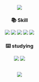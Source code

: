 <div align="center">
<!-- header -->
<img src="https://capsule-render.vercel.app/api?type=waving&color=0:58ACFA,100:2EFEF7&height=180&fontAlignY=36&section=header&text=Taek_2222%20Github%20🗂️&fontSize=35&fontColor=FAFAFA" />
  <h3> 📚 Skill </h3>
  <img src="https://img.shields.io/badge/C-A8B9CC?style=flat&logo=C&logoColor=white"/>
  <img src="https://img.shields.io/badge/C++-00599C?style=flat-square&logo=cplusplus&logoColor=white"/>
  <img src="https://img.shields.io/badge/HTML5-E34F26?style=flat&logo=HTML5&logoColor=white"/>
  <img src="https://img.shields.io/badge/CSS3-1572B6?style=flat&logo=CSS3&logoColor=white"/>
  <img src="https://img.shields.io/badge/Python-3776AB?style=flat&logo=Python&logoColor=white"/>
  
  <h3> ⌨️ studying </h3>
    <img src="https://img.shields.io/badge/Java-007396?style=flat-square&logo=java&logoColor=white"/>
    <img src="https://img.shields.io/badge/Spring-6DB33F?style=flat-square&logo=Spring&logoColor=white"/>
</div>
<div align="center">
  <br>
  <br>
  <img src="https://github-readme-stats.vercel.app/api/top-langs/?username=taek2222&exclude_repo=dkssud8150.github.io&layout=compact&theme=tokyonight" />
</div>

